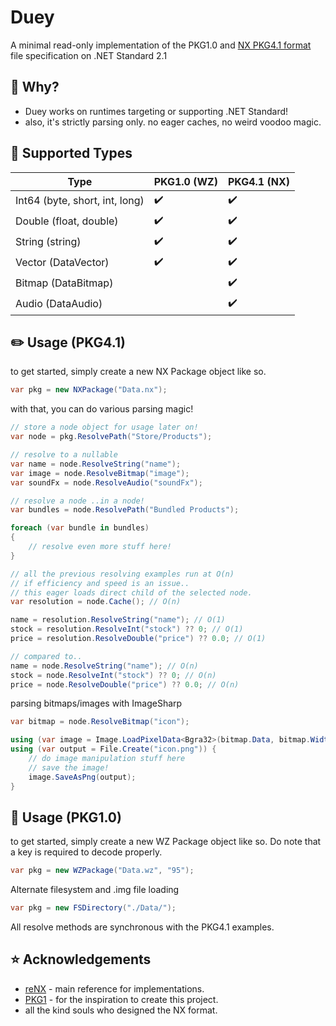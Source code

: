# Duey
A minimal read-only implementation of the PKG1.0 and [NX PKG4.1 format](http://nxformat.github.io/) file specification on .NET Standard 2.1

## 🤔 Why?
* Duey works on runtimes targeting or supporting .NET Standard!
* also, it's strictly parsing only. no eager caches, no weird voodoo magic.

## 🏹 Supported Types
| Type                           | PKG1.0 (WZ)        | PKG4.1 (NX)        |
|--------------------------------|--------------------|--------------------|
| Int64 (byte, short, int, long) | :heavy_check_mark: | :heavy_check_mark: |
| Double (float, double)         | :heavy_check_mark: | :heavy_check_mark: |
| String (string)                | :heavy_check_mark: | :heavy_check_mark: |
| Vector (DataVector)            | :heavy_check_mark: | :heavy_check_mark: |
| Bitmap (DataBitmap)            |                    | :heavy_check_mark: |
| Audio (DataAudio)              |                    | :heavy_check_mark: |

## ✏️ Usage (PKG4.1)
to get started, simply create a new NX Package object like so.
```csharp
var pkg = new NXPackage("Data.nx");
```
with that, you can do various parsing magic!
```csharp
// store a node object for usage later on!
var node = pkg.ResolvePath("Store/Products");

// resolve to a nullable
var name = node.ResolveString("name");
var image = node.ResolveBitmap("image");
var soundFx = node.ResolveAudio("soundFx");

// resolve a node ..in a node!
var bundles = node.ResolvePath("Bundled Products");

foreach (var bundle in bundles)
{
    // resolve even more stuff here!
}

// all the previous resolving examples run at O(n)
// if efficiency and speed is an issue..
// this eager loads direct child of the selected node.
var resolution = node.Cache(); // O(n)

name = resolution.ResolveString("name"); // O(1)
stock = resolution.ResolveInt("stock") ?? 0; // O(1)
price = resolution.ResolveDouble("price") ?? 0.0; // O(1)

// compared to..
name = node.ResolveString("name"); // O(n)
stock = node.ResolveInt("stock") ?? 0; // O(n)
price = node.ResolveDouble("price") ?? 0.0; // O(n)
```
parsing bitmaps/images with ImageSharp
```csharp
var bitmap = node.ResolveBitmap("icon");

using (var image = Image.LoadPixelData<Bgra32>(bitmap.Data, bitmap.Width, bitmap.Height))
using (var output = File.Create("icon.png")) {
    // do image manipulation stuff here
    // save the image!
    image.SaveAsPng(output);
}
```

## 📖 Usage (PKG1.0)
to get started, simply create a new WZ Package object like so. Do note that a key is required to decode properly.
```csharp
var pkg = new WZPackage("Data.wz", "95");
```

Alternate filesystem and .img file loading
```csharp
var pkg = new FSDirectory("./Data/");
```

All resolve methods are synchronous with the PKG4.1 examples.

## ⭐️ Acknowledgements
* [reNX](https://github.com/angelsl/ms-reNX) - main reference for implementations.
* [PKG1](https://labs.crr.io/maplestory/PKG1) - for the inspiration to create this project.
* all the kind souls who designed the NX format.
